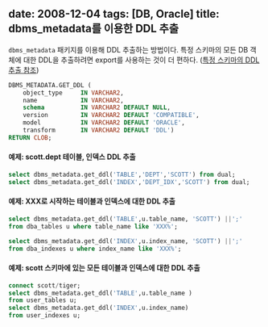 date: 2008-12-04
tags: [DB, Oracle]
title: dbms_metadata를 이용한 DDL 추출
---
`dbms_metadata` 패키지를 이용해 DDL 추출하는 방법이다. 특정 스키마의 모든 DB 객체에 대한 DDL을 추출하려면 export를 사용하는 것이 더 편하다. ([특정 스키마의 DDL 추출 참조](/2008/11/08/extract-ddl/))
<!--more-->

```sql
DBMS_METADATA.GET_DDL (
    object_type     IN VARCHAR2,
    name            IN VARCHAR2,
    schema          IN VARCHAR2 DEFAULT NULL,
    version         IN VARCHAR2 DEFAULT 'COMPATIBLE',
    model           IN VARCHAR2 DEFAULT 'ORACLE',
    transform       IN VARCHAR2 DEFAULT 'DDL')
RETURN CLOB;
```

#### 예제: scott.dept 테이블, 인덱스 DDL 추출
```sql
select dbms_metadata.get_ddl('TABLE','DEPT','SCOTT') from dual;
select dbms_metadata.get_ddl('INDEX','DEPT_IDX','SCOTT') from dual;
```

#### 예제: XXX로 시작하는 테이블과 인덱스에 대한 DDL 추출
```sql
select dbms_metadata.get_ddl('TABLE',u.table_name, 'SCOTT') ||';'
from dba_tables u where table_name like 'XXX%';

select dbms_metadata.get_ddl('INDEX',u.index_name, 'SCOTT') ||';'
from dba_indexes u where index_name like 'XXX%';
```

#### 예제: scott 스키마에 있는 모든 테이블과 인덱스에 대한 DDL 추출
```sql
connect scott/tiger;
select dbms_metadata.get_ddl('TABLE',u.table_name )
from user_tables u;
select dbms_metadata.get_ddl('INDEX',u.index_name)
from user_indexes u;
```
